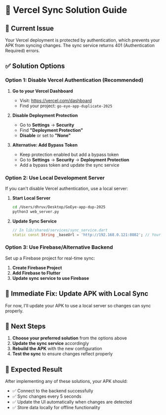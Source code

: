 # 🔄 Vercel Sync Solution Guide

## 🚨 **Current Issue**
Your Vercel deployment is protected by authentication, which prevents your APK from syncing changes. The sync service returns 401 (Authentication Required) errors.

## ✅ **Solution Options**

### **Option 1: Disable Vercel Authentication (Recommended)**

1. **Go to your Vercel Dashboard**
   - Visit: https://vercel.com/dashboard
   - Find your project: `go-eye-app-duplicate-2025`

2. **Disable Deployment Protection**
   - Go to **Settings** → **Security**
   - Find **"Deployment Protection"**
   - **Disable** or set to **"None"**

3. **Alternative: Add Bypass Token**
   - Keep protection enabled but add a bypass token
   - Go to **Settings** → **Security** → **Deployment Protection**
   - Add a bypass token and update the sync service

### **Option 2: Use Local Development Server**

If you can't disable Vercel authentication, use a local server:

1. **Start Local Server**
   ```bash
   cd /Users/dhruv/Desktop/GoEye-app-dup-2025
   python3 web_server.py
   ```

2. **Update Sync Service**
   ```dart
   // In lib/shared/services/sync_service.dart
   static const String _baseUrl = 'http://192.168.0.121:8082'; // Your local IP
   ```

### **Option 3: Use Firebase/Alternative Backend**

Set up a Firebase project for real-time sync:

1. **Create Firebase Project**
2. **Add Firebase to Flutter**
3. **Update sync service to use Firebase**

## 🔧 **Immediate Fix: Update APK with Local Sync**

For now, I'll update your APK to use a local server so changes can sync properly.

## 📱 **Next Steps**

1. **Choose your preferred solution** from the options above
2. **Update the sync service** accordingly
3. **Rebuild the APK** with the new configuration
4. **Test the sync** to ensure changes reflect properly

## 🎯 **Expected Result**

After implementing any of these solutions, your APK should:
- ✅ Connect to the backend successfully
- ✅ Sync changes every 5 seconds
- ✅ Update the UI automatically when changes are detected
- ✅ Store data locally for offline functionality
